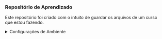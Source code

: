 ### Repositório de Aprendizado

<p>Este repositório foi criado com o intuito de guardar os arquivos de um curso que estou fazendo.</p>

<details>
  <summary>Configurações de Ambiente</summary>

  <p>Os seguintes itens foram instalados para configurar meu ambiente de desenvolvimento, seguindo as diretrizes do minicurso</p>
  
#### Fontes
  * [Fonte Fira Code](https://github.com/tonsky/FiraCode)

#### Extensões no VSCODE
  * [Dracula Theme](https://marketplace.visualstudio.com/items?itemName=dracula-theme.theme-dracula)
  * [Material Icon Theme](https://marketplace.visualstudio.com/items?itemName=PKief.material-icon-theme)
  * [Color Highlight](https://marketplace.visualstudio.com/items?itemName=naumovs.color-highlight)
  * [Rocketseat ReactJS](https://marketplace.visualstudio.com/items?itemName=rocketseat.RocketseatReactJS)
  * [Rocketseat React Native](https://marketplace.visualstudio.com/items?itemName=rocketseat.RocketseatReactNative)
#### Extensões Chrome
  * [React Developer Tools](https://chrome.google.com/webstore/detail/react-developer-tools/fmkadmapgofadopljbjfkapdkoienihi?hl=pt-BR)
  * [Dracula Theme for DevTools](https://chrome.google.com/webstore/detail/dracula-theme-for-devtool/gedipeckgflanbhlcglokjjacilfidda?hl=pt-BR&authuser=1)




  #### Settings.json do VSCode

  <code>
      {
        "editor.suggestSelection": "first",
        "vsintellicode.modify.editor.suggestSelection": "automaticallyOverrodeDefaultValue",
        "workbench.colorTheme": "Dracula",
        "editor.fontFamily": "Fira Code",
        "editor.fontLigatures": true,
        "editor.fontSize": 18,
        "workbench.iconTheme": "material-icon-theme",
        "editor.rulers": [80, 120],
        "editor.renderLineHighlight": "gutter",
        "editor.tabSize": 2,
        "terminal.integrated.fontSize": 14,
        "emmet.includeLanguages": {
            "javascript": "javascriptreact"
        },
        "emmet.syntaxProfiles": {
            "javascript": "jsx"
        },
        "javascript.updateImportsOnFileMove.enabled": "never",
        "editor.parameterHints.enabled": false,
        "breadcrumbs.enabled": true,
        "javascript.suggest.autoImports": false,
        "terminal.integrated.shell.windows": "C:\\Windows\\System32\\cmd.exe"
    }
  </code>



  #### Ferramentas

  * [Insominia](https://insomnia.rest/download/)
  * [DevDocs](https://devdocs.egoist.moe/)

</details>

